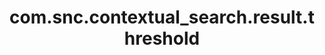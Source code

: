 ---
weight: 342
layout: page
title: com.snc.contextual_search.result.threshold
description: ""
value: "10000"
---